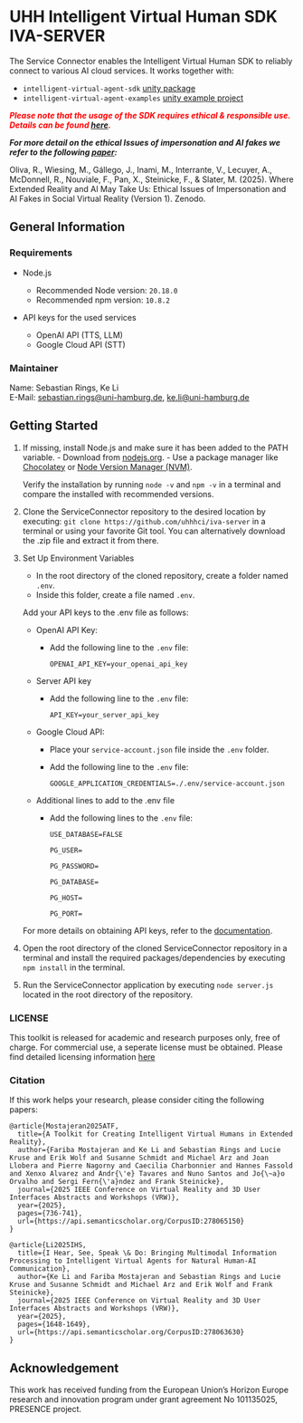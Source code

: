 # UHH Intelligent Virtual Human SDK IVA-SERVER
The Service Connector enables the Intelligent Virtual Human SDK to reliably connect to various AI cloud services. 
It works together with:
-  ``intelligent-virtual-agent-sdk`` [unity package](https://github.com/uhhhci/intelligent-virtual-agent-sdk) 
- ``intelligent-virtual-agent-examples`` [unity example project](https://github.com/uhhhci/intelligent-virtual-agent-sdk-examples)


<span style="color:red"> ***Please note that the usage of the SDK requires ethical & responsible use. Details can be found [here](./LICENSE.md).***</span>


***For more detail on the ethical Issues of impersonation and AI fakes we refer to the following [paper](https://zenodo.org/records/15413114):*** 

Oliva, R., Wiesing, M., Gállego, J., Inami, M., Interrante, V., Lecuyer, A., McDonnell, R., Nouviale, F., Pan, X., Steinicke, F., & Slater, M. (2025). Where Extended Reality and AI May Take Us: Ethical Issues of Impersonation and AI Fakes in Social Virtual Reality (Version 1). Zenodo. 

## General Information

### Requirements
- Node.js
  - Recommended Node version: `20.18.0`
  - Recommended npm version: `10.8.2`

- API keys for the used services
    - OpenAI API (TTS, LLM)
    - Google Cloud API (STT)

### Maintainer
Name: Sebastian Rings, Ke Li <br>
E-Mail: sebastian.rings@uni-hamburg.de, ke.li@uni-hamburg.de

## Getting Started
1. If missing, install Node.js and make sure it has been added to the PATH variable.
        - Download from [nodejs.org](https://nodejs.org/en/download/).
        - Use a package manager like [Chocolatey](https://chocolatey.org/) or [Node Version Manager (NVM)](https://github.com/coreybutler/nvm-windows#installation--upgrades).

    Verify the installation by running `node -v` and `npm -v` in a terminal and compare the installed with recommended versions.

3. Clone the ServiceConnector repository to the desired location by executing: `git clone https://github.com/uhhhci/iva-server` in a terminal or using your favorite Git tool. You can alternatively download the .zip file and extract it from there.

4. Set Up Environment Variables
    - In the root directory of the cloned repository, create a folder named `.env`.
    - Inside this folder, create a file named `.env`.

    Add your API keys to the .env file as follows:
    - OpenAI API Key:
        - Add the following line to the `.env` file:

            `OPENAI_API_KEY=your_openai_api_key`

    - Server API key
        - Add the following line to the `.env` file:

            `API_KEY=your_server_api_key`

    - Google Cloud API:
        - Place your `service-account.json` file inside the `.env` folder.
        - Add the following line to the `.env` file:

            `GOOGLE_APPLICATION_CREDENTIALS=./.env/service-account.json`

    - Additional lines to add to the .env file
        - Add the following lines to the `.env` file:

            `USE_DATABASE=FALSE`

            `PG_USER=`

            `PG_PASSWORD=`

            `PG_DATABASE=`

            `PG_HOST=`
            
            `PG_PORT=`

            
    For more details on obtaining API keys, refer to the [documentation](https://git.informatik.uni-hamburg.de/presence/WP4/intelligent-virtual-humans-sdk/documentation#getting-api-keys-for-cloud-services).

6. Open the root directory of the cloned ServiceConnector repository in a terminal and install the required packages/dependencies by executing `npm install` in the terminal.

7. Run the ServiceConnector application by executing `node server.js` located in the root directory of the repository.


### LICENSE 
This toolkit is released for academic and research purposes only, free of charge. For commercial use, a seperate license must be obtained.  Please find detailed licensing information [here](./LICENSE.md)

### Citation
If this work helps your research, please consider citing the following papers:

```
@article{Mostajeran2025ATF,
  title={A Toolkit for Creating Intelligent Virtual Humans in Extended Reality},
  author={Fariba Mostajeran and Ke Li and Sebastian Rings and Lucie Kruse and Erik Wolf and Susanne Schmidt and Michael Arz and Joan Llobera and Pierre Nagorny and Caecilia Charbonnier and Hannes Fassold and Xenxo Alvarez and Andr{\'e} Tavares and Nuno Santos and Jo{\~a}o Orvalho and Sergi Fern{\'a}ndez and Frank Steinicke},
  journal={2025 IEEE Conference on Virtual Reality and 3D User Interfaces Abstracts and Workshops (VRW)},
  year={2025},
  pages={736-741},
  url={https://api.semanticscholar.org/CorpusID:278065150}
}

@article{Li2025IHS,
  title={I Hear, See, Speak \& Do: Bringing Multimodal Information Processing to Intelligent Virtual Agents for Natural Human-AI Communication},
  author={Ke Li and Fariba Mostajeran and Sebastian Rings and Lucie Kruse and Susanne Schmidt and Michael Arz and Erik Wolf and Frank Steinicke},
  journal={2025 IEEE Conference on Virtual Reality and 3D User Interfaces Abstracts and Workshops (VRW)},
  year={2025},
  pages={1648-1649},
  url={https://api.semanticscholar.org/CorpusID:278063630}
}
```



## Acknowledgement 

This work has received funding from the European Union’s Horizon Europe research and innovation program under grant agreement No 101135025, PRESENCE project. 